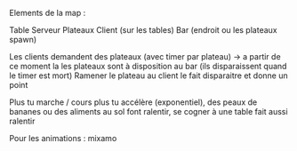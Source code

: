 Elements de la map :

Table
Serveur
Plateaux
Client (sur les tables)
Bar (endroit ou les plateaux spawn)

Les clients demandent des plateaux (avec timer par plateau) -> a partir de ce moment la les plateaux sont à disposition au bar (ils disparaissent quand le timer est mort)
Ramener le plateau au client le fait disparaitre et donne un point

Plus tu marche / cours plus tu accélère (exponentiel), des peaux de bananes ou des aliments au sol font ralentir, se cogner à une table fait aussi ralentir


Pour les animations : mixamo
